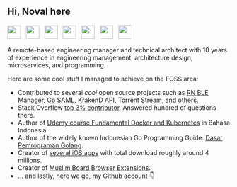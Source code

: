 ## Hi, Noval here

<a href="https://stackoverflow.com/users/1467988/novalagung" target="_blank"><img src="https://cdn2.iconfinder.com/data/icons/social-icons-color/512/stackoverflow-512.png" height="30"></a> &nbsp;
<a href="https://novalagung.com" target="_blank"><img src="https://encrypted-tbn0.gstatic.com/images?q=tbn:ANd9GcQJPlfQUyU28M1js62gBXu0--tyKFxsptzGFKEwFuqw4NJW6CcMgwB7jJabTYrdaeyoWbg&usqp=CAU" height="30"></a> &nbsp;
<a href="https://www.udemy.com/user/noval-agung-prayogo/" target="_blank"><img src="https://seeklogo.com/images/U/udemy-logo-C3D3F5AC0C-seeklogo.com.png" height="30"></a> &nbsp;
<a href="https://novalagung.medium.com/" target="_blank"><img src="https://i.imgur.com/PxPbQO8.png" height="30"></a> &nbsp;
<a href="https://apps.apple.com/id/developer/noval-agung-prayogo/id1163677873?l=id" target="_blank"><img src="https://upload.wikimedia.org/wikipedia/commons/thumb/6/67/App_Store_%28iOS%29.svg/1200px-App_Store_%28iOS%29.svg.png" height="30"></a> &nbsp;
<a href="https://linkedin.com/in/novalagung" target="_blank"><img src="https://cdn.freebiesupply.com/logos/large/2x/linkedin-icon-logo-png-transparent.png" height="30"></a> &nbsp;
<a href="https://worldofwarcraft.com/en-us/character/us/arthas/Xpare" target="_blank"><img src="https://encrypted-tbn0.gstatic.com/images?q=tbn:ANd9GcQQxazo3t4biB6FeecDfYURU6xfd0OQOSKO4-1XnanuFASh_Ceqh5wKu233kxK8i4_nZck&usqp=CAU" height="31"></a> &nbsp;
<!-- <a href="https://www.codementor.io/@novalagung" target="_blank"><img src="https://avatars3.githubusercontent.com/u/7525092?s=280&v=4" height="30"></a>-->

A remote-based engineering manager and technical architect with 10 years of experience in engineering management, architecture design, microservices, and programming.

Here are some cool stuff I managed to achieve on the FOSS area:

- Contributed to several *cool* open source projects such as [RN BLE Manager](https://git.io/JsmuY), [Go SAML](https://git.io/JfvE9), [KrakenD API](https://git.io/JJlfM), [Torrent Stream](https://git.io/JIsIx), and [others](https://github.com/novalagung/mypullrequests).
- Stack Overflow [top 3% contributor](https://stackoverflow.com/users/1467988/novalagung). Answered hundred of questions there.
- Author of [Udemy course Fundamental Docker and Kubernetes](https://www.udemy.com/course/praktis-belajar-docker-dan-kubernetes-untuk-pemula/) in Bahasa Indonesia.
- Author of the widely known Indonesian Go Programming Guide: [Dasar Pemrograman Golang](https://dasarpemrogramangolang.novalagung.com/).
- Creator of [several iOS apps](https://itunes.apple.com/us/developer/id1163677873) with total download roughly around 4 millions.
- Creator of [Muslim Board Browser Extensions](https://muslimboard.novalagung.com/).
- ... and lastly, here we go, my Github account 👇
